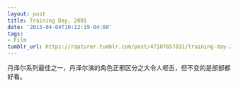 ```yaml
---
layout: post
title: Training Day, 2001
date: '2013-04-04T10:12:19-04:00'
tags:
- Film
tumblr_url: https://rapturer.tumblr.com/post/47107657031/training-day-2001
---
```

丹泽尔系列最佳之一，丹泽尔演的角色正邪区分之大令人咂舌，但不变的是部部都好看。

